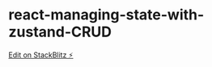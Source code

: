 # react-managing-state-with-zustand-CRUD

[Edit on StackBlitz ⚡️](https://stackblitz.com/edit/react-managing-state-with-zustand-q7spz8)